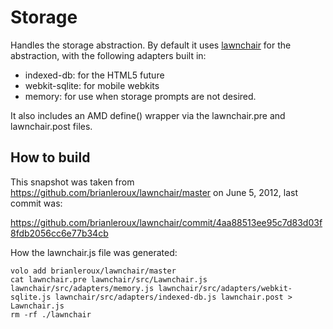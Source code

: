 # Storage

Handles the storage abstraction. By default it uses
[lawnchair](https://github.com/brianleroux/lawnchair) for the abstraction, with the
following adapters built in:

* indexed-db: for the HTML5 future
* webkit-sqlite: for mobile webkits
* memory: for use when storage prompts are not desired.

It also includes an AMD define() wrapper via the lawnchair.pre and lawnchair.post files.

## How to build

This snapshot was taken from https://github.com/brianleroux/lawnchair/master
on June 5, 2012, last commit was:

https://github.com/brianleroux/lawnchair/commit/4aa88513ee95c7d83d03f8fdb2056cc6e77b34cb

How the lawnchair.js file was generated:

    volo add brianleroux/lawnchair/master
    cat lawnchair.pre lawnchair/src/Lawnchair.js lawnchair/src/adapters/memory.js lawnchair/src/adapters/webkit-sqlite.js lawnchair/src/adapters/indexed-db.js lawnchair.post > Lawnchair.js
    rm -rf ./lawnchair

